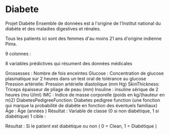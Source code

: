# Diabete


Projet Diabète Ensemble de données est à l'origine de l'Institut national du diabète et des maladies digestives et rénales.

Tous les patients ici sont des femmes d'au moins 21 ans d'origine indienne Pima.

9 colonnes :

8 variables prédictives qui résument des données médicales

Grossesses : Nombre de fois enceintes Glucose : Concentration de glucose plasmatique sur 2 heures dans un test oral de tolérance au glucose Pression artérielle: Pression artérielle diastolique (mm Hg) SkinThickness: Triceps épaisseur de pliage de peau (mm) Insuline : insuline sérique de 2 heures (mu U/ml) IMC : Indice de masse corporelle (poids en kg/(hauteur en m)2) DiabetesPedigreeFunction: Diabetes pedigree function (une fonction qui marque la probabilité de diabète en fonction des éventuels familiaux) Âge : Âge (années ) Résultat : Variable de classe (0 si non diabétique, 1 si diabétique) 1 cible :

Résultat : Si le patient est diabétique ou non ( 0 = Clean, 1 = Diabétique )
